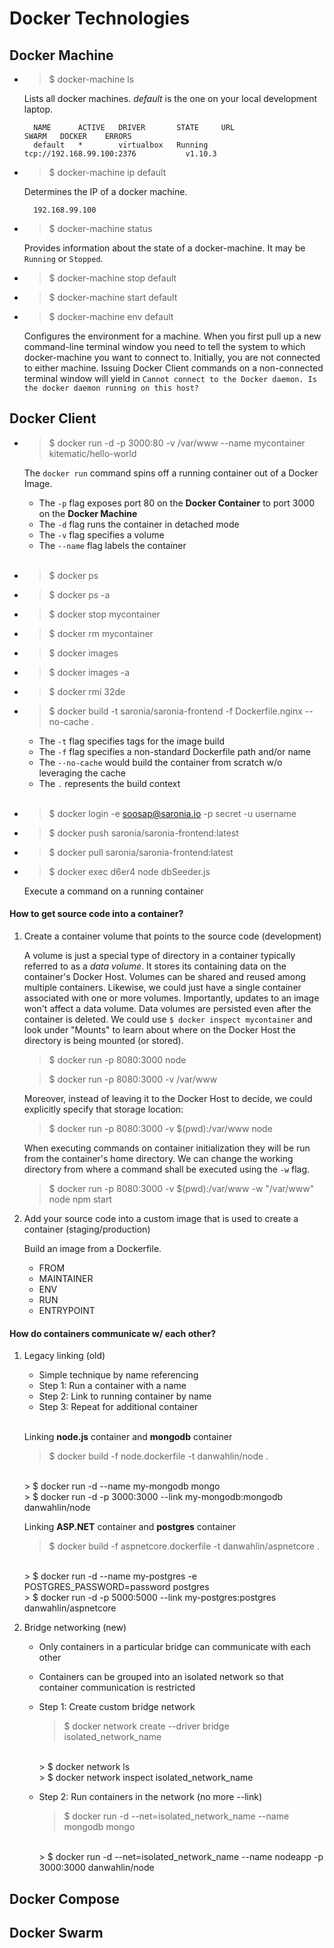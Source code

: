 # Docker Technologies

## Docker Machine

* > $ docker-machine ls

    Lists all docker machines. *default* is the one on your local development laptop.
    
        NAME      ACTIVE   DRIVER       STATE     URL                         SWARM   DOCKER    ERRORS
        default   *        virtualbox   Running   tcp://192.168.99.100:2376           v1.10.3  


* > $ docker-machine ip default

    Determines the IP of a docker machine.
    
        192.168.99.100


* > $ docker-machine status

    Provides information about the state of a docker-machine. It may be `Running` or `Stopped`. 
    
    
* > $ docker-machine stop default


* > $ docker-machine start default


* > $ docker-machine env default

    Configures the environment for a machine. When you first pull up a new command-line terminal window you need to tell
    the system to which docker-machine you want to connect to. Initially, you are not connected to either machine.
    Issuing Docker Client commands on a non-connected terminal window will yield in 
    `Cannot connect to the Docker daemon. Is the docker daemon running on this host?`
    

## Docker Client

* > $ docker run -d -p 3000:80 -v /var/www --name mycontainer kitematic/hello-world

    The `docker run` command spins off a running container out of a Docker Image.
    * The `-p` flag exposes port 80 on the **Docker Container** to port 3000 on the **Docker Machine**
    * The `-d` flag runs the container in detached mode
    * The `-v` flag specifies a volume
    * The `--name` flag labels the container
    <br/><br/>

* > $ docker ps


* > $ docker ps -a


* > $ docker stop mycontainer


* > $ docker rm mycontainer


* > $ docker images


* > $ docker images -a


* > $ docker rmi 32de


* > $ docker build -t saronia/saronia-frontend -f Dockerfile.nginx --no-cache .

    * The `-t` flag specifies tags for the image build
    * The `-f` flag specifies a non-standard Dockerfile path and/or name
    * The `--no-cache` would build the container from scratch w/o leveraging the cache
    * The `.` represents the build context
    <br/><br/>


* > $ docker login -e soosap@saronia.io -p secret -u username


* > $ docker push saronia/saronia-frontend:latest


* > $ docker pull saronia/saronia-frontend:latest


* > $ docker exec d6er4 node dbSeeder.js

    Execute a command on a running container



#### How to get source code into a container?

1. Create a container volume that points to the source code (development)

    A volume is just a special type of directory in a container typically referred to as a *data volume*. It stores its 
    containing data on the container's Docker Host. Volumes can be shared and reused among multiple containers. 
    Likewise, we could just have a single container associated with one or more volumes. 
    Importantly, updates to an image won't affect a data volume. 
    Data volumes are persisted even after the container is deleted.
    We could use `$ docker inspect mycontainer` and look under "Mounts" to learn about where on the Docker Host the 
    directory is being mounted (or stored).
    
    > $ docker run -p 8080:3000 node
    
    > $ docker run -p 8080:3000 -v /var/www
    
    Moreover, instead of leaving it to the Docker Host to decide, we could explicitly specify that storage location: 
    
    > $ docker run -p 8080:3000 -v $(pwd):/var/www node
    
    When executing commands on container initialization they will be run from the container's home directory.
    We can change the working directory from where a command shall be executed using the `-w` flag.
    
    > $ docker run -p 8080:3000 -v $(pwd):/var/www -w "/var/www" node npm start

2. Add your source code into a custom image that is used to create a container (staging/production)

    Build an image from a Dockerfile.
    
    * FROM
    * MAINTAINER
    * ENV
    * RUN
    * ENTRYPOINT

    
#### How do containers communicate w/ each other?

1. Legacy linking (old)

    * Simple technique by name referencing
    * Step 1: Run a container with a name
    * Step 2: Link to running container by name
    * Step 3: Repeat for additional container
    <br/><br/>
    
     
    Linking **node.js** container and **mongodb** container
    
    > $ docker build -f node.dockerfile -t danwahlin/node .
    <br/>
    > $ docker run -d --name my-mongodb mongo
    <br/>
    > $ docker run -d -p 3000:3000 --link my-mongodb:mongodb danwahlin/node
   
    
    Linking **ASP.NET** container and **postgres** container
    
    > $ docker build -f aspnetcore.dockerfile -t danwahlin/aspnetcore .
    <br/>
    > $ docker run -d --name my-postgres -e POSTGRES_PASSWORD=password postgres
    <br/>
    > $ docker run -d -p 5000:5000 --link my-postgres:postgres danwahlin/aspnetcore
    

2. Bridge networking (new)

    * Only containers in a particular bridge can communicate with each other
    * Containers can be grouped into an isolated network so that container communication is restricted
    
    * Step 1: Create custom bridge network
    
        > $ docker network create --driver bridge isolated_network_name
        <br/>
        > $ docker network ls
        <br/>
        > $ docker network inspect isolated_network_name
     
    * Step 2: Run containers in the network (no more --link)
    
        > $ docker run -d --net=isolated_network_name --name mongodb mongo
        <br/>
        > $ docker run -d --net=isolated_network_name --name nodeapp -p 3000:3000 danwahlin/node
        
    
## Docker Compose




## Docker Swarm

